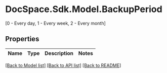 # DocSpace.Sdk.Model.BackupPeriod
[0 - Every day, 1 - Every week, 2 - Every month]

## Properties

Name | Type | Description | Notes
------------ | ------------- | ------------- | -------------

[[Back to Model list]](../README.md#documentation-for-models) [[Back to API list]](../README.md#documentation-for-api-endpoints) [[Back to README]](../README.md)

